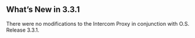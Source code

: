 ## What’s New in 3.3.1

There were no modifications to the Intercom Proxy in conjunction with O.S. Release 3.3.1.